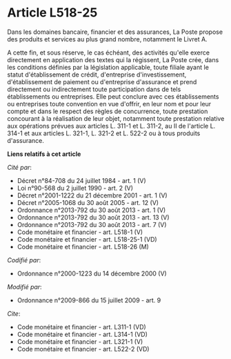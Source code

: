 # Article L518-25

Dans les domaines bancaire, financier et des assurances, La Poste propose des produits et services au plus grand nombre,
notamment le Livret A.

A cette fin, et sous réserve, le cas échéant, des activités qu'elle exerce directement en application des textes qui la
régissent, La Poste crée, dans les conditions définies par la législation applicable, toute filiale ayant le statut
d'établissement de crédit, d'entreprise d'investissement, d'établissement de paiement ou d'entreprise d'assurance et prend
directement ou indirectement toute participation dans de tels établissements ou entreprises. Elle peut conclure avec ces
établissements ou entreprises toute convention en vue d'offrir, en leur nom et pour leur compte et dans le respect des règles
de concurrence, toute prestation concourant à la réalisation de leur objet, notamment toute prestation relative aux
opérations prévues aux articles L. 311-1 et L. 311-2, au II de l'article L. 314-1 et aux articles L. 321-1, L. 321-2 et L.
522-2 ou à tous produits d'assurance.

**Liens relatifs à cet article**

_Cité par_:

  - Décret n°84-708 du 24 juillet 1984 - art. 1 (V)
  - Loi n°90-568 du 2 juillet 1990 - art. 2 (V)
  - Décret n°2001-1222 du 21 décembre 2001 - art. 1 (V)
  - Décret n°2005-1068 du 30 août 2005 - art. 12 (V)
  - Ordonnance n°2013-792 du 30 août 2013 - art. 1 (V)
  - Ordonnance n°2013-792 du 30 août 2013 - art. 13 (V)
  - Ordonnance n°2013-792 du 30 août 2013 - art. 7 (V)
  - Code monétaire et financier - art. L518-1 (V)
  - Code monétaire et financier - art. L518-25-1 (VD)
  - Code monétaire et financier - art. L518-26 (M)

_Codifié par_:

  - Ordonnance n°2000-1223 du 14 décembre 2000 (V)

_Modifié par_:

  - Ordonnance n°2009-866 du 15 juillet 2009 - art. 9

_Cite_:

  - Code monétaire et financier - art. L311-1 (VD)
  - Code monétaire et financier - art. L314-1 (VD)
  - Code monétaire et financier - art. L321-1 (V)
  - Code monétaire et financier - art. L522-2 (VD)
